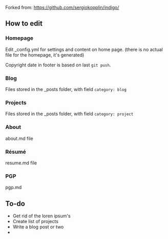 Forked from: https://github.com/sergiokopplin/indigo/

## How to edit
### Homepage
Edit _config.yml for settings and content on home page. (there is no actual file for the homepage, it's generated)

Copyright date in footer is based on last `git push`.

### Blog
Files stored in the _posts folder, with field `category: blog`

### Projects
Files stored in the _posts folder, with field `category: project`

### About
about.md file

### Résumé
resume.md file

### PGP
pgp.md 

## To-do
* Get rid of the loren ipsum's
* Create list of projects
* Write a blog post or two
*

